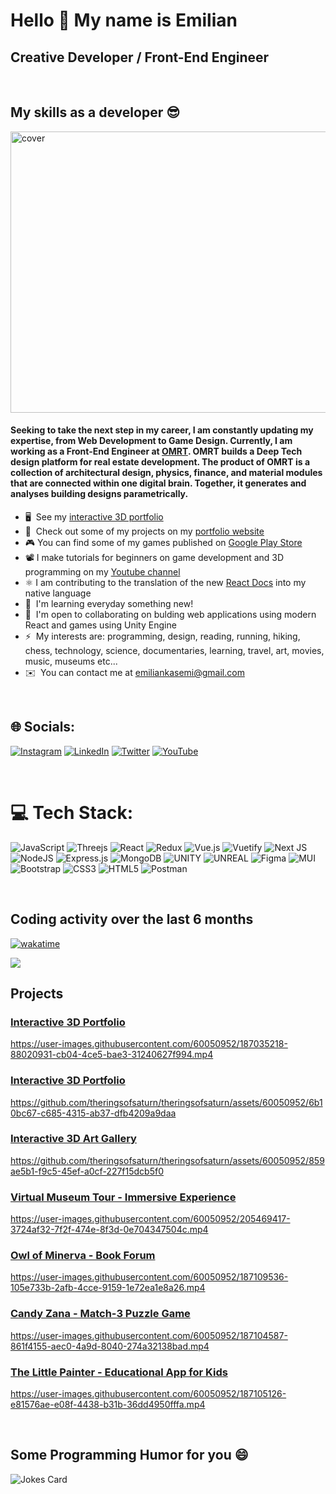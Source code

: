 Hello <world/> 👋 My name is Emilian
========================
Creative Developer / Front-End Engineer
--------------------------------

</br>

## My skills as a developer 😎

<img width="800" height="450" src="https://user-images.githubusercontent.com/60050952/220871998-feee2577-1de0-41d5-a07d-dd433b404547.gif" alt="cover" />

</br>

#### Seeking to take the next step in my career, I am constantly updating my expertise, from Web Development to Game Design. Currently, I am working as a Front-End Engineer at [OMRT](https://www.omrt.tech/). OMRT builds a Deep Tech design platform for real estate development. The product of OMRT is a collection of architectural design, physics, finance, and material modules that are connected within one digital brain. Together, it generates and analyses building designs parametrically.

*   🖥️  See my [interactive 3D portfolio](http://emilian-kasemi-portfolio-3d.herokuapp.com/)
*   🚀  Check out some of my projects on my [portfolio website](http://emilian-kasemi-portfolio.netlify.app/)
*   🎮  You can find some of my games published on [Google Play Store](https://play.google.com/store/apps/dev?id=6201646843189478498)
*   📽   I make tutorials for beginners on game development and 3D programming on my [Youtube channel](https://www.youtube.com/channel/UCMhhk4PwFN5brZJks8Nr4aQ)
*   ⚛   I am contributing to the translation of the new [React Docs](https://beta.reactjs.org/) into my native language
*   🧠  I'm learning everyday something new!
*   🤝  I'm open to collaborating on bulding web applications using modern React and games using Unity Engine
*   ⚡  My interests are: programming, design, reading, running, hiking, chess, technology, science, documentaries, learning, travel, art, movies, music, museums etc...
*   ✉️  You can contact me at [emiliankasemi@gmail.com](mailto:emiliankasemi@gmail.com)

<br>

## 🌐 Socials:
[![Instagram](https://img.shields.io/badge/Instagram-%23E4405F.svg?logo=Instagram&logoColor=white)](https://instagram.com/the_rings_of_saturn) [![LinkedIn](https://img.shields.io/badge/LinkedIn-%230077B5.svg?logo=linkedin&logoColor=white)](https://linkedin.com/in/emilian-kasemi) [![Twitter](https://img.shields.io/badge/Twitter-%231DA1F2.svg?logo=Twitter&logoColor=white)](https://twitter.com/EmilianKasemi) [![YouTube](https://img.shields.io/badge/YouTube-%23FF0000.svg?logo=YouTube&logoColor=white)](https://www.youtube.com/c/EmilianKasemi) 

<br>

# 💻 Tech Stack:

![JavaScript](https://img.shields.io/badge/javascript-%23323330.svg?style=for-the-badge&logo=javascript&logoColor=%23F7DF1E) 
![Threejs](https://img.shields.io/badge/threejs-black?style=for-the-badge&logo=three.js&logoColor=white) 
![React](https://img.shields.io/badge/react-%2320232a.svg?style=for-the-badge&logo=react&logoColor=%2361DAFB) 
![Redux](https://img.shields.io/badge/redux-%23593d88.svg?style=for-the-badge&logo=redux&logoColor=white) 
![Vue.js](https://img.shields.io/badge/vuejs-%2335495e.svg?style=for-the-badge&logo=vuedotjs&logoColor=%234FC08D)
![Vuetify](https://img.shields.io/badge/Vuetify-1867C0?style=for-the-badge&logo=vuetify&logoColor=AEDDFF)
![Next JS](https://img.shields.io/badge/Next-black?style=for-the-badge&logo=next.js&logoColor=white)
![NodeJS](https://img.shields.io/badge/node.js-6DA55F?style=for-the-badge&logo=node.js&logoColor=white) 
![Express.js](https://img.shields.io/badge/express.js-%23404d59.svg?style=for-the-badge&logo=express&logoColor=%2361DAFB) 
![MongoDB](https://img.shields.io/badge/MongoDB-%234ea94b.svg?style=for-the-badge&logo=mongodb&logoColor=white) 
![UNITY](https://img.shields.io/badge/Unity-%2320232a.svg?style=for-the-badge&logo=unity&logoColor=white) 
![UNREAL](https://img.shields.io/badge/unreal-%2320232a.svg?style=for-the-badge&logo=unreal-engine&logoColor=white) 
![Figma](https://img.shields.io/badge/figma-%23F24E1E.svg?style=for-the-badge&logo=figma&logoColor=white) 
![MUI](https://img.shields.io/badge/MUI-%230081CB.svg?style=for-the-badge&logo=material-ui&logoColor=white)
![Bootstrap](https://img.shields.io/badge/bootstrap-%23563D7C.svg?style=for-the-badge&logo=bootstrap&logoColor=white) 
![CSS3](https://img.shields.io/badge/css3-%231572B6.svg?style=for-the-badge&logo=css3&logoColor=white) 
![HTML5](https://img.shields.io/badge/html5-%23E34F26.svg?style=for-the-badge&logo=html5&logoColor=white) 
![Postman](https://img.shields.io/badge/Postman-FF6C37?style=for-the-badge&logo=postman&logoColor=white) 



<br>

## Coding activity over the last 6 months


[![wakatime](https://wakatime.com/badge/user/02c4c477-aaa4-4ea3-8e40-e36eaad16757.svg)](https://wakatime.com/@02c4c477-aaa4-4ea3-8e40-e36eaad16757)


<img align="center" src="https://wakatime.com/share/@the_rings_of_saturn/0fbfd90e-17b1-4494-8550-c4fa49a51977.svg"/>

<br>
      
## Projects

### <a href="https://youtu.be/1VhLCF3CBSk" target="_blank">Interactive 3D Portfolio</a>
https://user-images.githubusercontent.com/60050952/187035218-88020931-cb04-4ce5-bae3-31240627f994.mp4

### <a href="https://emilian-kasemi-portfolio.netlify.app/" target="_blank">Interactive 3D Portfolio</a>
https://github.com/theringsofsaturn/theringsofsaturn/assets/60050952/6b10bc67-c685-4315-ab37-dfb4209a9daa

### <a href="https://youtu.be/vfMizAmPprs" target="_blank">Interactive 3D Art Gallery</a>
https://github.com/theringsofsaturn/theringsofsaturn/assets/60050952/859ae5b1-f9c5-45ef-a0cf-227f15dcb5f0

### <a href="https://youtu.be/8oQC0ICNtL0" target="_blank">Virtual Museum Tour - Immersive Experience</a>
https://user-images.githubusercontent.com/60050952/205469417-3724af32-7f2f-474e-8f3d-0e704347504c.mp4

### <a href="https://www.youtube.com/watch?v=27qO-NUYRzU" target="_blank">Owl of Minerva - Book Forum</a>
https://user-images.githubusercontent.com/60050952/187109536-105e733b-2afb-4cce-9159-1e72ea1e8a26.mp4

### <a href="https://play.google.com/store/apps/details?id=com.emiliankasemi.candyzana" target="_blank">Candy Zana - Match-3 Puzzle Game</a>
https://user-images.githubusercontent.com/60050952/187104587-861f4155-aec0-4a9d-8040-274a32138bad.mp4

### <a href="https://play.google.com/store/apps/details?id=com.emiliankasemi.piktorivogel" target="_blank">The Little Painter - Educational App for Kids</a>
https://user-images.githubusercontent.com/60050952/187105126-e81576ae-e08f-4438-b31b-36dd4950fffa.mp4

<br>

## Some Programming Humor for you :smile:

![Jokes Card](https://readme-jokes.vercel.app/api?theme=dark)

<br>
